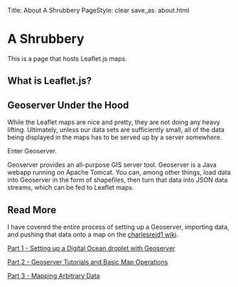 Title: About A Shrubbery
PageStyle: clear
save_as: about.html

# A Shrubbery

This is a page that hosts Leaflet.js maps.

## What is Leaflet.js?



## Geoserver Under the Hood

While the Leaflet maps are nice and pretty, they are not 
doing any heavy lifting. Ultimately, unless our data sets
are sufficiently small, all of the data being displayed in the 
maps has to be served up by a server somewhere.

Enter Geoserver.

Geoserver provides an all-purpose GIS server tool. Geoserver
is a Java webapp running on Apache Tomcat. You can, among 
other things, load data into Geoserver in the form of shapefiles,
then turn that data into JSON data streams, which can be 
fed to Leaflet maps.

## Read More

I have covered the entire process of setting up 
a Geoserver, importing data, and pushing that data
onto a map on the [charlesreid1 wiki](http://charlesreid1.com/wiki).

[Part 1 - Setting up a Digital Ocean droplet with Geoserver](http://charlesreid1.com/wiki/Geodroplet)

[Part 2 - Geoserver Tutorials and Basic Map Operations](http://charlesreid1.com/wiki/Geoserver)

[Part 3 - Mapping Arbitrary Data](http://charlesreid1.com/wiki/Geoserver_OilGas)

